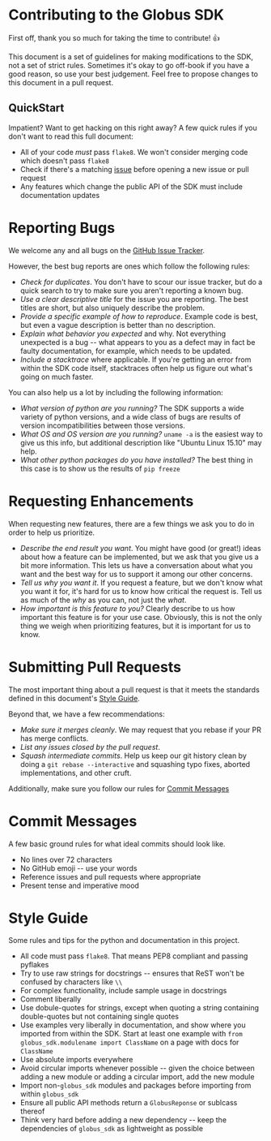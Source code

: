 Contributing to the Globus SDK
==============================

First off, thank you so much for taking the time to contribute! :+1:

This document is a set of guidelines for making modifications to the SDK, not a
set of strict rules.
Sometimes it's okay to go off-book if you have a good reason, so use your best
judgement.
Feel free to propose changes to this document in a pull request.

QuickStart
----------

Impatient? Want to get hacking on this right away?
A few quick rules if you don't want to read this full document:

  - All of your code *must* pass `flake8`. We won't consider merging code which
      doesn't pass `flake8`
  - Check if there's a matching
      [issue](https://github.com/globus/globus-sdk-python/issues)
      before opening a new issue or pull request
  - Any features which change the public API of the SDK must include
      documentation updates

Reporting Bugs
==============

We welcome any and all bugs on the
[GitHub Issue Tracker](https://github.com/globus/globus-sdk-python/issues).

However, the best bug reports are ones which follow the following rules:

  - *Check for duplicates*. You don't have to scour our issue tracker, but do a
      quick search to try to make sure you aren't reporting a known bug.
  - *Use a clear descriptive title* for the issue you are reporting. The best
      titles are short, but also uniquely describe the problem.
  - *Provide a specific example of how to reproduce*. Example code is best, but
      even a vague description is better than no description.
  - *Explain what behavior you expected* and why. Not everything unexpected is
      a bug -- what appears to you as a defect may in fact be faulty
      documentation, for example, which needs to be updated.
  - *Include a stacktrace* where applicable. If you're getting an error from
      within the SDK code itself, stacktraces often help us figure out what's
      going on much faster.

You can also help us a lot by including the following information:

  - *What version of python are you running?* The SDK supports a wide variety
      of python versions, and a wide class of bugs are results of version
      incompatibilities between those versions.
  - *What OS and OS version are you running?* `uname -a` is the easiest way to
      give us this info, but additional description like "Ubuntu Linux 15.10"
      may help.
  - *What other python packages do you have installed?* The best thing in this
      case is to show us the results of `pip freeze`


Requesting Enhancements
=======================

When requesting new features, there are a few things we ask you to do in order
to help us prioritize.

  - *Describe the end result you want*. You might have good (or great!) ideas
      about how a feature can be implemented, but we ask that you give us a bit
      more information. This lets us have a conversation about what you want
      and the best way for us to support it among our other concerns.
  - *Tell us why you want it*. If you request a feature, but we don't know what
      you want it for, it's hard for us to know how critical the request is.
      Tell us as much of the *why* as you can, not just the *what*.
  - *How important is this feature to you?* Clearly describe to us how
      important this feature is for your use case. Obviously, this is not the
      only thing we weigh when prioritizing features, but it is important for
      us to know.

Submitting Pull Requests
========================

The most important thing about a pull request is that it meets the standards
defined in this document's [Style Guide](#style-guide).

Beyond that, we have a few recommendations:

  - *Make sure it merges cleanly*. We may request that you rebase if your PR
      has merge conflicts.
  - *List any issues closed by the pull request*.
  - *Squash intermediate commits*. Help us keep our git history clean by doing
      a `git rebase --interactive` and squashing typo fixes, aborted
      implementations, and other cruft.

Additionally, make sure you follow our rules for
[Commit Messages](#commit-messages)

Commit Messages
===============

A few basic ground rules for what ideal commits should look like.

  - No lines over 72 characters
  - No GitHub emoji -- use your words
  - Reference issues and pull requests where appropriate
  - Present tense and imperative mood

Style Guide
===========

Some rules and tips for the python and documentation in this project.

  - All code must pass `flake8`. That means PEP8 compliant and passing pyflakes
  - Try to use raw strings for docstrings -- ensures that ReST won't be
      confused by characters like `\\`
  - For complex functionality, include sample usage in docstrings
  - Comment liberally
  - Use dobule-quotes for strings, except when quoting a string containing
      double-quotes but not containing single quotes
  - Use examples very liberally in documentation, and show where you imported
      from within the SDK. Start at least one example with
      `from globus_sdk.modulename import ClassName` on a page with docs for
      `ClassName`
  - Use absolute imports everywhere
  - Avoid circular imports whenever possible -- given the choice between adding
      a new module or adding a circular import, add the new module
  - Import non-`globus_sdk` modules and packages before importing from within
      `globus_sdk`
  - Ensure all public API methods return a `GlobusReponse` or sublcass thereof
  - Think very hard before adding a new dependency -- keep the dependencies of
      `globus_sdk` as lightweight as possible
